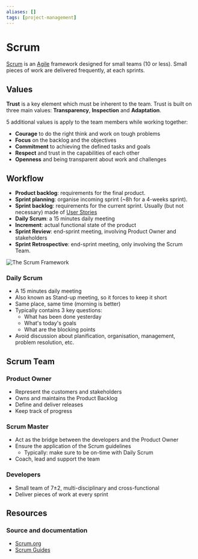 ```yaml
---
aliases: []
tags: [project-management]
---
```


# Scrum

[Scrum](https://wikipedia.org/wiki/scrum_(software_development)) is an [Agile](index.md) framework designed for small teams (10 or less). Small pieces of work are delivered frequently, at each sprints.

## Values

**Trust** is a key element which must be inherent to the team. Trust is built on three main values: **Transparency**, **Inspection** and **Adaptation**.

5 additional values is apply to the team members while working together:

- **Courage** to do the right think and work on tough problems
- **Focus** on the backlog and the objectives
- **Commitment** to achieving the defined tasks and goals
- **Respect** and trust in the capabilities of each other
- **Openness** and being transparent about work and challenges

## Workflow

- **Product backlog**: requirements for the final product.
- **Sprint planning**: organise incoming sprint (~8h for a 4-weeks sprint).
- **Sprint backlog**: requirements for the current sprint. Usually (but not necessary) made of [User Stories](index.md#user-story)
- **Daily Scrum**: a 15 minutes daily meeting
- **Increment**: actual functional state of the product
- **Sprint Review**: end-sprint meeting, involving Product Owner and stakeholders
- **Sprint Retrospective**: end-sprint meeting, only involving the Scrum Team.

![The Scrum Framework](https://scrumorg-website-prod.s3.amazonaws.com/drupal/inline-images/2023-02/screenshot_2023-02-14_at_8.36.08_am.png)

### Daily Scrum

- A 15 minutes daily meeting
- Also known as Stand-up meeting, so it forces to keep it short
- Same place, same time (morning is better)
- Typically contains 3 key questions:
	- What has been done yesterday
	- What's today's goals
	- What are the blocking points
- Avoid discussion about planification, organisation, management, problem resolution, etc.

## Scrum Team

### Product Owner

- Represent the customers and stakeholders
- Owns and maintains the Product Backlog
- Define and deliver releases
- Keep track of progress

### Scrum Master

- Act as the bridge between the developers and the Product Owner
- Ensure the application of the Scrum guidelines
	- Typically: make sure to be on-time with Daily Scrum
- Coach, lead and support the team

### Developers

- Small team of 7±2, multi-disciplinary and cross-functional
- Deliver pieces of work at every sprint

## Resources

### Source and documentation

- [Scrum.org](https://www.scrum.org)
- [Scrum Guides](https://scrumguides.org)